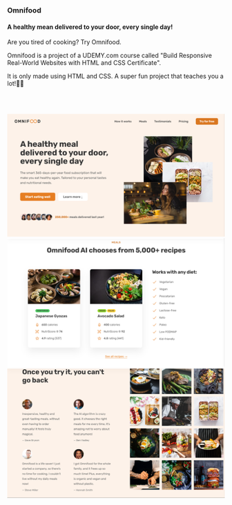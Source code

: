 ### Omnifood

#### A healthy mean delivered to your door, every single day!
Are you tired of cooking? Try Omnifood.


Omnifood is a project of a UDEMY.com course called "Build Responsive Real-World Websites with HTML and CSS Certificate".

It is only made using HTML and CSS. A super fun project that teaches you a lot!🧑‍🎓

<br><br>

![omnifood images](./img/omni/omni1.png)
![omnifood images](./img/omni/omni2.png)
![omnifood images](./img/omni/omni3.png)